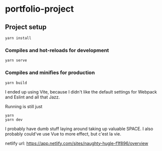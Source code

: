 # portfolio-project

## Project setup
```
yarn install
```

### Compiles and hot-reloads for development
```
yarn serve
```

### Compiles and minifies for production
```
yarn build
```

I ended up using Vite, because I didn't like the default settings for Webpack
and Eslint and all that Jazz.

Running is still just
```
yarn
yarn dev
```

I probably have dumb stuff laying around taking up valuable SPACE.
I also probably could've use Vue to more effect, but c'est la vie.

netlify url: https://app.netlify.com/sites/naughty-hugle-f1f896/overview
